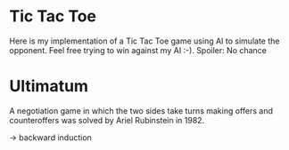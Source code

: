 # Tic Tac Toe

Here is my implementation of a Tic Tac Toe game using AI to simulate the opponent. Feel free trying to win against my AI :-). Spoiler: No chance

# Ultimatum

A negotiation game in which the two sides take turns making offers and counteroffers was solved by Ariel Rubinstein in 1982.

-> backward induction

